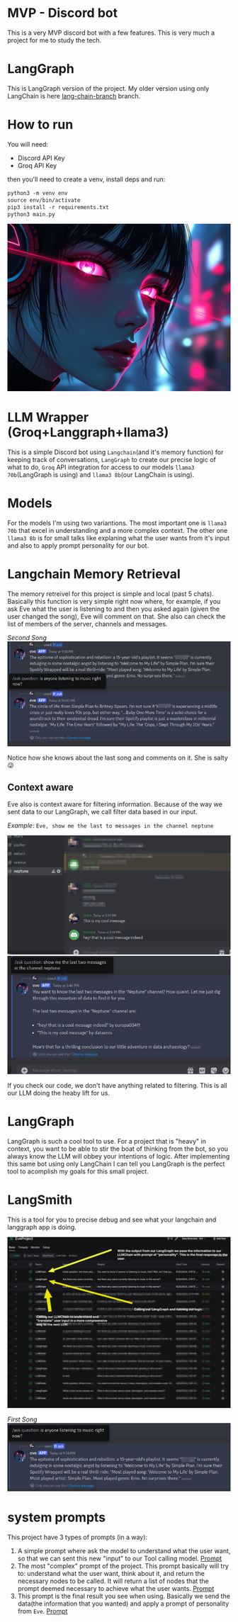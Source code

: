# MVP - Discord bot
This is a very MVP discord bot with a few features. This is very much a project for me to study the tech.

# LangGraph
This is LangGraph version of the project. My older version using only LangChain is here [lang-chain-branch](https://github.com/rxgoa/EveProject/tree/lang-chain) branch.

# How to run
You will need:
- Discord API Key
- Groq API Key

then you'll need to create a venv, install deps and run:
```
python3 -m venv env
source env/bin/activate
pip3 install -r requirements.txt
python3 main.py
```
![](/images/eve_hello.jpeg)

# LLM Wrapper (Groq+Langgraph+llama3)
This is a simple Discord bot using `Langchain`(and it's memory function) for keeping track of conversations, `LangGraph` to create our precise logic of what to do, `Groq` API integration for access to our models `llama3 70b`(LangGraph is using) and `llama3 8b`(our LangChain is using).

# Models
For the models I'm using two variantions. The most important one is `llama3 70b` that excel in understanding and a more complex context. The other one `llama3 8b` is for small talks like explaning what the user wants from it's input and also to apply prompt personality for our bot.

# Langchain Memory Retrieval
The memory retreivel for this project is simple and local (past 5 chats). Basically this function is very simple right now where, for example, if you ask Eve what the user is listening to and then you asked again (given the user changed the song), Eve will comment on that. She also can check the list of members of the server, channels and messages.

*Second Song*
![](/images/eve_memory_remember.png)

Notice how she knows about the last song and comments on it. She is salty 😜

## Context aware
Eve also is context aware for filtering information. Because of the way we sent data to our LangGraph, we call filter data based in our input.

*Example*: `Eve, show me the last to messages in the channel neptune`

![Messages channel neptune](/images/neptune_messages.png)
![Eve's response](/images/neptune_messages_eve.png)

If you check our code, we don't have anything related to filtering. This is all our LLM doing the heaby lift for us.

# LangGraph
LangGraph is such a cool tool to use. For a project that is "heavy" in context, you want to be able to stir the boat of thinking from the bot, so you always know the LLM will obbey your intentions of logic. After implementing this same bot using only LangChain I can tell you LangGraph is the perfect tool to acomplish my goals for this small project.

# LangSmith
This is a tool for you to precise debug and see what your langchain and langgraph app is doing.

![](/images/langsmith.png)

*First Song*
![](/images/eve_memory.png)


# system prompts
This project have 3 types of prompts (in a way):
1. A simple prompt where ask the model to understand what the user want, so that we can sent this new "input" to our Tool calling model. [Prompt](/llm/prompt_creation.py)
2. The most "complex" prompt of the project. This prompt basically will try to: understand what the user want, think about it, and return the necessary nodes to be called. It will return a list of nodes that the prompt deemed necessary to achieve what the user wants. [Prompt](/prompts/prompts.py)
3. This prompt is the final result you see when using. Basically we send the data(the information that you wanted) and apply a prompt of personality from `Eve`. [Prompt](/llm/prompt_creation.py)


